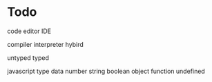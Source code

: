 # Todo

code editor
IDE

compiler
interpreter
hybird

untyped
typed


javascript type data
number
string
boolean
object
function
undefined